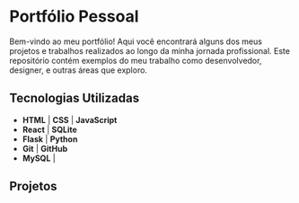 # Portfólio Pessoal

Bem-vindo ao meu portfólio! Aqui você encontrará alguns dos meus projetos e trabalhos realizados ao longo da minha jornada profissional. Este repositório contém exemplos do meu trabalho como desenvolvedor, designer, e outras áreas que exploro.

## Tecnologias Utilizadas

- **HTML** | **CSS** | **JavaScript**
- **React** | **SQLite**
- **Flask** | **Python**
- **Git** | **GitHub**
- **MySQL** | 

## Projetos